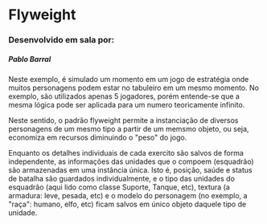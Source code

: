 <h1>Flyweight</h1>
<h3>Desenvolvido em sala por: <h5>Pablo Barral</h5></h3>
<p>Neste exemplo, é simulado um momento em um jogo de estratégia onde muitos personagens podem estar no tabuleiro em um mesmo momento.
 No exemplo, são utilizados apenas 5 jogadores, porém entende-se que a mesma lógica pode ser aplicada para um numero teoricamente
infinito.</p>
<p>Neste sentido, o padrão flyweight permite a instanciação de diversos personagens de um mesmo tipo a partir de um memsmo objeto, 
ou seja, economiza em recursos diminuindo o "peso" do jogo.</p>
<p>Enquanto os detalhes individuais de cada exercito são salvos de forma independente, as informações das unidades que o compoem (esquadrão) são
armazenadas em uma instância única. Isto é, posição, saúde e status de batalha são guardados individualmente,
 e o tipo das unidades do esquadrão (aqui lido como classe Suporte, Tanque, etc), textura (a armadura: leve, pesada, etc) e o modelo do personagem (no exemplo, a "raça": humano, elfo, etc)
ficam salvos em único objeto daquele tipo de unidade.</p>